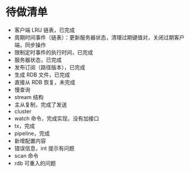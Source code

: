 # 待做清单
- 客户端 LRU 链表，已完成
- 周期时间事件（链表）：更新服务器状态，清理过期键值对，关闭过期客户端，同步操作
- 限制定时事件的执行时间，已完成
- 服务器状态，已完成
- 发布订阅（路径版本），已完成
- 生成 RDB 文件，已完成
- 直接从 RDB 恢复，未完成
- 慢查询
- stream 结构
- 主从复制，完成了发送
- cluster
- watch 命令，完成实现，没有加接口
- tx，完成
- pipeline，完成
- 新增配置内容
- 错误信息，int 提示有问题
- scan 命令
- rdb 可重入的问题
